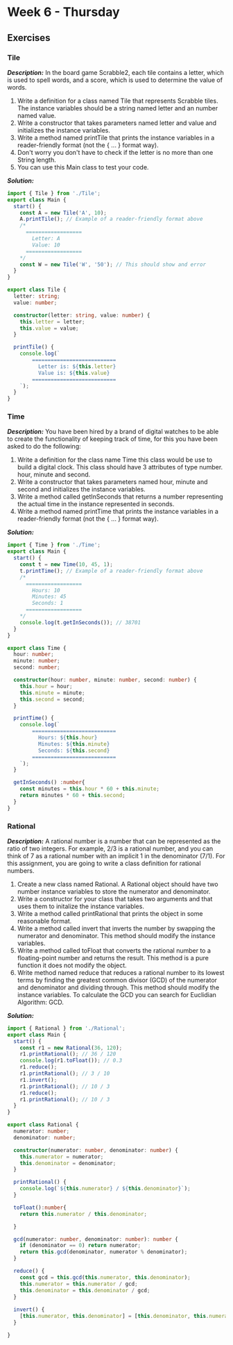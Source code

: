 # Week 6 - Thursday


## Exercises

### Tile

***Description:***
In the board game Scrabble2, each tile contains a letter, which is used to spell words, and a score, which is used to determine the value of words.

1. Write a definition for a class named Tile that represents Scrabble tiles. The instance variables should be a string named letter and an number named value.
2. Write a constructor that takes parameters named letter and value and initializes the instance variables.
3. Write a method named printTile that prints the instance variables in a reader-friendly format (not the { ... } format way).
4. Don't worry you don't have to check if the letter is no more than one String length.
5. You can use this Main class to test your code.

***Solution:***

``` typescript
import { Tile } from './Tile';
export class Main {
  start() {
    const A = new Tile('A', 10);
    A.printTile(); // Example of a reader-friendly format above
    /*
      ==================
        Letter: A
        Value: 10
      ==================
    */
    const W = new Tile('W', '50'); // This should show and error
  }
}

export class Tile {
  letter: string;
  value: number;

  constructor(letter: string, value: number) {
    this.letter = letter;
    this.value = value;
  }

  printTile() {
    console.log(`
        ===========================
          Letter is: ${this.letter}
          Value is: ${this.value}
        ===========================
    `);
  }
}
```

### Time

***Description:***
You have been hired by a brand of digital watches to be able to create the functionality of keeping track of time, for this you have been asked to do the following:

1. Write a definition for the class name Time this class would be use to build a digital clock. This class should have 3 attributes of type number. hour, minute and second.
2. Write a constructor that takes parameters named hour, minute and second and initializes the instance variables.
3. Write a method called getInSeconds that returns a number representing the actual time in the instance represented in seconds.
4. Write a method named printTime that prints the instance variables in a reader-friendly format (not the { ... } format way).

***Solution:***

``` typescript
import { Time } from './Time';
export class Main {
  start() {
    const t = new Time(10, 45, 1);
    t.printTime(); // Example of a reader-friendly format above
    /*
      ==================
        Hours: 10
        Minutes: 45
        Seconds: 1
      ==================
    */
    console.log(t.getInSeconds()); // 38701
  }
}

export class Time {
  hour: number;
  minute: number;
  second: number;

  constructor(hour: number, minute: number, second: number) {
    this.hour = hour;
    this.minute = minute;
    this.second = second;
  }

  printTime() {
    console.log(`
        ===========================
          Hours: ${this.hour}
          Minutes: ${this.minute}
          Seconds: ${this.second}
        ===========================
    `);
  }

  getInSeconds() :number{
    const minutes = this.hour * 60 + this.minute;
    return minutes * 60 + this.second;
  }
}
```

### Rational

***Description:***
A rational number is a number that can be represented as the ratio of two integers. For example, 2/3 is a rational number, and you can think of 7 as a rational number with an implicit 1 in the denominator (7/1). For this assignment, you are going to write a class definition for rational numbers.

1. Create a new class named Rational. A Rational object should have two number instance variables to store the numerator and denominator.
2. Write a constructor for your class that takes two arguments and that uses them to initalize the instance variables.
3. Write a method called printRational that prints the object in some reasonable format.
4. Write a method called invert that inverts the number by swapping the numerator and denominator. This method should modify the instance variables.
5. Write a method called toFloat that converts the rational number to a floating-point number and returns the result. This method is a pure function it does not modify the object.
6. Write method named reduce that reduces a rational number to its lowest terms by finding the greatest common divisor (GCD) of the numerator and denominator and dividing through. This method should modify the instance variables. To calculate the GCD you can search for Euclidian Algorithm: GCD.

***Solution:***

``` typescript
import { Rational } from './Rational';
export class Main {
  start() {
    const r1 = new Rational(36, 120);
    r1.printRational(); // 36 / 120
    console.log(r1.toFloat()); // 0.3
    r1.reduce();
    r1.printRational(); // 3 / 10
    r1.invert();
    r1.printRational(); // 10 / 3
    r1.reduce();
    r1.printRational(); // 10 / 3
  }
}

export class Rational {
  numerator: number;
  denominator: number;

  constructor(numerator: number, denominator: number) {
    this.numerator = numerator;
    this.denominator = denominator;
  }

  printRational() {
    console.log(`${this.numerator} / ${this.denominator}`);
  }

  toFloat():number{
    return this.numerator / this.denominator;

  }

  gcd(numerator: number, denominator: number): number {
    if (denominator == 0) return numerator;
    return this.gcd(denominator, numerator % denominator);
  }

  reduce() {
    const gcd = this.gcd(this.numerator, this.denominator);
    this.numerator = this.numerator / gcd;
    this.denominator = this.denominator / gcd;
  }
    
  invert() {
    [this.numerator, this.denominator] = [this.denominator, this.numerator]
  }

}
```
